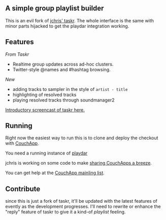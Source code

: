 ## A simple group playlist builder

This is an evil fork of [jchris' taskr](http://github.com/jchris/taskr). The whole interface is the same with minor parts hijacked to get the playdar integration working.

## Features 

_From Taskr_

* Realtime group updates across ad-hoc clusters.
* Twitter-style @names and #hashtag browsing.

_New_

* adding tracks to sampler in the style of `artist - title`
* highlighting of resolved tracks
* playing resolved tracks through soundmanager2


[Introductory screencast of taskr here.](http://www.youtube.com/watch?v=qJbfRZz6qNY)

## Running

Right now the easiest way to run this is to clone and deploy the checkout with [CouchApp](http://github.com/couchapp/couchapp).

You need a running instance of [playdar](http://playdar.org)

jchris is working on some code to make [sharing CouchApps a breeze](http://github.com/jchris/garden).

You can get help at the [CouchApp mainling list](http://groups.google.com/group/couchapp).

## Contribute

since this is just a fork of taskr, it'll be updated with the latest features of evently as the development progresses. I'll need to rewrite or enhance the "reply" feature of taskr to give it a kind-of _playlist_ feeling.